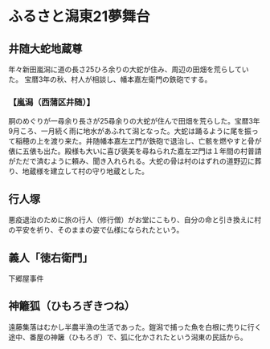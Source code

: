 
# ふるさと潟東21夢舞台

## 井随大蛇地蔵尊

年々新田嵐潟に道の長さ25ひろ余りの大蛇が住み、周辺の田畑を荒らしていた。
宝暦3年の秋、村人が相談し、幡本嘉左衛門の鉄砲でする。

### 【嵐潟（西蒲区井随）】

胴のめぐりが一尋余り長さが25尋余りの大蛇が住んで田畑を荒らした。宝暦3年9月ころ、一月続く雨に地水があふれて潟となった。大蛇は踊るように尾を振って稲穂の上を渡り来た。井随幡本嘉左ヱ門が鉄砲で退治し、亡骸を燃やすと骨が俵に五俵も出た。殿様も大いに喜び褒美を尋ねられた嘉左ヱ門は１年間の村普請がただで済むように頼み、聞き入れられる。大蛇の骨は村のはずれの道野辺に葬り、地蔵様を建立して村の守り地蔵とした。

## 行人塚

悪疫退治のために旅の行人（修行僧）がお堂にこもり、自分の命と引き換えに村の平安を祈り、そのままの姿で仏様になられたという。

## 義人「徳右衛門」

下郷屋事件

## 神籬狐（ひもろぎきつね）

遠藤集落はむかし半農半漁の生活であった。鎧潟で捕った魚を白根に売りに行く途中、番屋の神籬（ひもろぎ）で、狐に化かされたという潟東の民話から。
